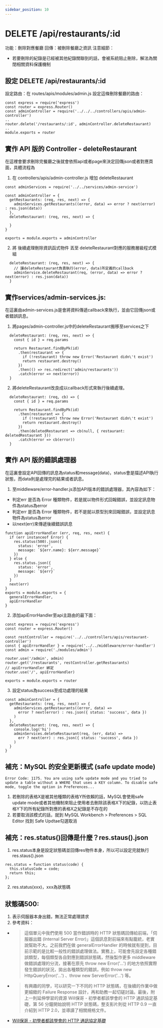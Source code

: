 ```yaml
---
sidebar_position: 10
---
```


# DELETE /api/restaurants/:id
功能：刪除對應餐廳
回傳：被刪除餐廳之資訊
注意細節：
  - 若要刪除的紀錄是已經被其他紀錄關聯到的話，會被系統阻止刪除，解法為關閉相關資料保護機制

## 設定 DELETE /api/restaurants/:id
設定路由：在 routes/apis/modules/admin.js 設定這條刪除餐廳的路由：
```
const express = require('express')
const router = express.Router()
const adminController = require('../../../controllers/apis/admin-controller')
..
router.delete('/restaurants/:id', adminController.deleteRestaurant) 
..
module.exports = router
```

## 實作 API 版的 Controller - deleteRestaurant
在這裡會要求刪除完餐廳之後就會依照api或者page來決定回傳json或者對應頁面，具體流程為

1. 在 controllers/apis/admin-controller.js 增加 deleteRestaurant
```
const adminServices = require('../../services/admin-service')

const adminController = {
  getRestaurants: (req, res, next) => {
    adminServices.getRestaurants((error, data) => error ? next(error) : res.json(data))
  },
  deleteRestaurant: (req, res, next) => {

  }
}

exports = module.exports = adminController
```

2. 將 後續處理刪除資訊函式物件 丟至 deleteRestaurant對應的服務層級程式模組
```
  deleteRestaurant: (req, res, next) => {
    // 讓deleteRestaurant負責執行(error, data)所定義的callback
    adminService.deleteRestaurant(req, (error, data) => error ? next(error) : res.json(data))
  }
```

## 實作services/admin-services.js:
在這裏由admin-services.js是會將資料傳遞callback來執行，並由它回傳json或者錯誤訊息。

1. 將pages/admin-controller.js中的deleteRestaurant搬移至services之下
```
  deleteRestaurant: (req, res, next) => {
    const { id } = req.params

    return Restaurant.findByPk(id)
      .then(restaurant => {
        if (!restaurant) throw new Error('Restaurant didn\'t exist')
        return restaurant.destroy()
      })
      .then(() => res.redirect('admin/restaurants'))
      .catch(error => next(error))
  }
```

2. 將deleteRestaurant改良成以callback形式來執行後續處理。
```
  deleteRestaurant: (req, cb) => {
    const { id } = req.params

    return Restaurant.findByPk(id)
      .then(restaurant => {
        if (!restaurant) throw new Error('Restaurant didn\'t exist')
        return restaurant.destroy()
      })
      .then(deletedRestaurant => cb(null, { restaurant: deletedRestaurant }))
      .catch(error => cb(error))
  }
```


## 實作 API 版的錯誤處理器
在這裏會設定API回傳的訊息為status和message(data)，status會是描述API執行狀態，而data則是處理完的結果或者訊息。
1. 至middleware/error-handler.js添加API版本的錯誤處理器，其內容為如下：
  - 判定err 是否為 Error 種類物件，若是就以物件形式回報錯誤，並設定訊息物件為status為error
  - 判定err 是否為 Error 種類物件，若不是就以原型別來回報錯誤，並設定訊息物件為status為error
  - 以next(err)來傳遞後續錯誤訊息

```
function apiErrorHandler (err, req, res, next) {
  if (err instanceof Error) {
    res.status(500).json({
      status: 'error',
      message: `${err.name}: ${err.message}`
    })
  } else {
    res.status.json({
      status: 'error',
      message: `${err}`
    })
  }
  next(err)
}
exports = module.exports = {
  generalErrorHandler,
  apiErrorHandler
}
```

2. 添加apiErrorHandler至api主路由的最下面：
```
const express = require('express')
const router = express.Router()

const restController = require('../../controllers/apis/restaurant-controller')
const { apiErrorHandler } = require('../../middleware/error-handler')
const admin = require('./modules/admin')

router.use('/admin', admin)
router.get('/restaurants', restController.getRestaurants)
// apiErrorHandler 綁定
router.use('/', apiErrorHandler)

exports = module.exports = router

```


3. 設定status為success至成功處理的結果

```
const adminController = {
  getRestaurants: (req, res, next) => {
    adminServices.getRestaurants((error, data) =>
      error ? next(error) : res.json({ status: 'success', data })
    )
  },
  deleteRestaurant: (req, res, next) => {
    console.log('hi')
    adminServices.deleteRestaurant(req, (err, data) =>
      err ? next(err) : res.json({ status: 'success', data })
    )
  }
}
```

## 補充：MySQL 的安全更新模式 (safe update mode)
```
Error Code: 1175. You are using safe update mode and you tried to update a table without a WHERE that uses a KEY column. To disable safe mode, toggle the option in Preferences...
```
1. 若刪除的表格X是被其他種類的表格Y所依賴的話，MySQL會使用safe update mode或者其他機制來阻止使用者去刪除該表格X下的紀錄，以防止表格Y下的所有紀錄所對應的表格X之紀錄是不存在的
2. 若要取消該模式的話，就到  MySQL Workbench > Preferences > SQL Editor 找到 Safe Updtae勾選取消



## 補充：res.status()回傳是什麼？res.staus().json
1. res.status本身是設定狀態碼並回傳res物件本身，所以可以設定完就執行res.staus().json
```
res.status = function status(code) {
  this.statusCode = code;
  return this;
};
```
2. res.status(xxx)，xxx為狀態碼

## 狀態碼500:
1. 表示伺服器本身出錯，無法正常處理請求
2. 參考資料：
  - > 這個單元中我們使用 500 當作錯誤時的 HTTP 狀態碼回傳給前端，「伺服器出錯 (Internal Server Error)」這個訊息對前端來有點籠統，老實說幫助不大。之前我們在做 generalErrorHandler 的時候就有提到，目前示範的是比較一般性的錯誤處理做法。實務上，可能會先設定各種錯誤類型，每個類型各自對應到錯誤狀態碼，然後製作更多 middleware 做錯誤處理的分流，接著在原先 throw new Error('...') 的地方依照實際發生錯誤的狀況，拋出各種類型的錯誤，例如 throw new HttpQueryError('...') 、throw new ServerError('...') 等。
  - >有興趣的同學，可以研究一下不同的 HTTP 狀態碼，在後續的作業中做更細緻的 Failure Response 設計，再和助教一起切磋討論。最後，附上一則延伸學習的資源 Will保哥 - 初學者都該學會的 HTTP 通訊協定基礎，第 56 分鐘開始說明 HTTP 狀態碼，整支影片則從 HTTP 0.9 一直介紹到 HTTP 2.0，並導讀了相關規格文件。
  - [ Will保哥 - 初學者都該學會的 HTTP 通訊協定基礎](https://www.youtube.com/watch?v=Taq5TV1K4XU)